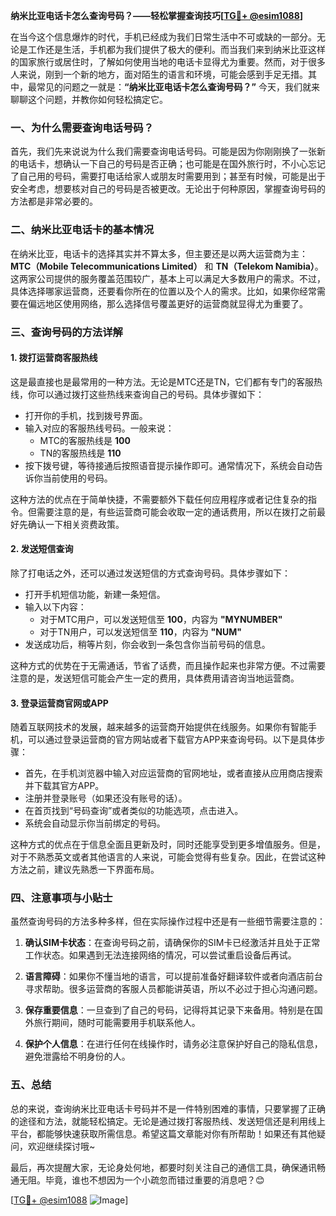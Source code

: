 **纳米比亚电话卡怎么查询号码？——轻松掌握查询技巧[[TG💪+ @esim1088](https://t.me/s/esim1088)]**

在当今这个信息爆炸的时代，手机已经成为我们日常生活中不可或缺的一部分。无论是工作还是生活，手机都为我们提供了极大的便利。而当我们来到纳米比亚这样的国家旅行或居住时，了解如何使用当地的电话卡显得尤为重要。然而，对于很多人来说，刚到一个新的地方，面对陌生的语言和环境，可能会感到手足无措。其中，最常见的问题之一就是：**“纳米比亚电话卡怎么查询号码？”** 今天，我们就来聊聊这个问题，并教你如何轻松搞定它。

### 一、为什么需要查询电话号码？

首先，我们先来说说为什么我们需要查询电话号码。可能是因为你刚刚换了一张新的电话卡，想确认一下自己的号码是否正确；也可能是在国外旅行时，不小心忘记了自己用的号码，需要打电话给家人或朋友时需要用到；甚至有时候，可能是出于安全考虑，想要核对自己的号码是否被更改。无论出于何种原因，掌握查询号码的方法都是非常必要的。

### 二、纳米比亚电话卡的基本情况

在纳米比亚，电话卡的选择其实并不算太多，但主要还是以两大运营商为主：**MTC（Mobile Telecommunications Limited）** 和 **TN（Telekom Namibia）**。这两家公司提供的服务覆盖范围较广，基本上可以满足大多数用户的需求。不过，具体选择哪家运营商，还要看你所在的位置以及个人的需求。比如，如果你经常需要在偏远地区使用网络，那么选择信号覆盖更好的运营商就显得尤为重要了。

### 三、查询号码的方法详解

#### 1. 拨打运营商客服热线

这是最直接也是最常用的一种方法。无论是MTC还是TN，它们都有专门的客服热线，你可以通过拨打这些热线来查询自己的号码。具体步骤如下：

- 打开你的手机，找到拨号界面。
- 输入对应的客服热线号码。一般来说：
  - MTC的客服热线是 **100**
  - TN的客服热线是 **110**
- 按下拨号键，等待接通后按照语音提示操作即可。通常情况下，系统会自动告诉你当前使用的号码。

这种方法的优点在于简单快捷，不需要额外下载任何应用程序或者记住复杂的指令。但需要注意的是，有些运营商可能会收取一定的通话费用，所以在拨打之前最好先确认一下相关资费政策。

#### 2. 发送短信查询

除了打电话之外，还可以通过发送短信的方式查询号码。具体步骤如下：

- 打开手机短信功能，新建一条短信。
- 输入以下内容：
  - 对于MTC用户，可以发送短信至 **100**，内容为 **"MYNUMBER"**
  - 对于TN用户，可以发送短信至 **110**，内容为 **"NUM"**
- 发送成功后，稍等片刻，你会收到一条包含你当前号码的信息。

这种方式的优势在于无需通话，节省了话费，而且操作起来也非常方便。不过需要注意的是，发送短信可能会产生一定的费用，具体费用请咨询当地运营商。

#### 3. 登录运营商官网或APP

随着互联网技术的发展，越来越多的运营商开始提供在线服务。如果你有智能手机，可以通过登录运营商的官方网站或者下载官方APP来查询号码。以下是具体步骤：

- 首先，在手机浏览器中输入对应运营商的官网地址，或者直接从应用商店搜索并下载其官方APP。
- 注册并登录账号（如果还没有账号的话）。
- 在首页找到“号码查询”或者类似的功能选项，点击进入。
- 系统会自动显示你当前绑定的号码。

这种方式的优点在于信息全面且更新及时，同时还能享受到更多增值服务。但是，对于不熟悉英文或者其他语言的人来说，可能会觉得有些复杂。因此，在尝试这种方法之前，建议先熟悉一下界面布局。

### 四、注意事项与小贴士

虽然查询号码的方法多种多样，但在实际操作过程中还是有一些细节需要注意的：

1. **确认SIM卡状态**：在查询号码之前，请确保你的SIM卡已经激活并且处于正常工作状态。如果遇到无法连接网络的情况，可以尝试重启设备后再试。
   
2. **语言障碍**：如果你不懂当地的语言，可以提前准备好翻译软件或者向酒店前台寻求帮助。很多运营商的客服人员都能讲英语，所以不必过于担心沟通问题。

3. **保存重要信息**：一旦查到了自己的号码，记得将其记录下来备用。特别是在国外旅行期间，随时可能需要用手机联系他人。

4. **保护个人信息**：在进行任何在线操作时，请务必注意保护好自己的隐私信息，避免泄露给不明身份的人。

### 五、总结

总的来说，查询纳米比亚电话卡号码并不是一件特别困难的事情，只要掌握了正确的途径和方法，就能轻松搞定。无论是通过拨打客服热线、发送短信还是利用线上平台，都能够快速获取所需信息。希望这篇文章能对你有所帮助！如果还有其他疑问，欢迎继续探讨哦~

最后，再次提醒大家，无论身处何地，都要时刻关注自己的通信工具，确保通讯畅通无阻。毕竟，谁也不想因为一个小疏忽而错过重要的消息吧？😊

[[TG💪+ @esim1088](https://t.me/s/esim1088) ![Image](https://i.postimg.cc/4NQfJmqS/Snipaste-2025-05-13-00-14-12.png)]